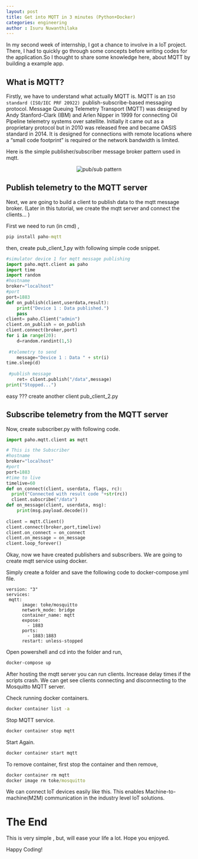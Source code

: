 ```yaml
---
layout: post
title: Get into MQTT in 3 minutes (Python+Docker)  
categories: engineering
author : Isuru Nuwanthilaka
---
```


In my second week of internship, I got a chance to involve in a IoT project. There, I had to quickly go through some concepts before writing codes for the application.So I thought to share some knowledge here, about MQTT by building a example app.

## What is MQTT?

Firstly, we have to understand what actually MQTT is. MQTT is an `ISO standard (ISO/IEC PRF 20922) `publish-subscribe-based messaging protocol. Message Queuing Telemetry Transport (MQTT) was designed by Andy Stanford-Clark (IBM) and Arlen Nipper in 1999 for connecting Oil Pipeline telemetry systems over satellite. Initially it came out as a proprietary protocol but in 2010 was released free and became OASIS standard in 2014. It is designed for connections with remote locations where a “small code footprint” is required or the network bandwidth is limited.

Here is the simple publisher/subscriber message broker pattern used in mqtt.

<p align="center">
<img src="{{ site.url }}/assets/img/pub-sub.png"
     alt="pub/sub pattern"
     style="float: center;" />
</p>


## Publish telemetry to the MQTT server

Next, we are going to build a client to publish data to the mqtt message broker. (Later in this tutorial, we create the mqtt server and connect the clients… )

First we need to run (in cmd) ,

```cmd
pip install paho-mqtt
```

then, create pub_client_1.py with following simple code snippet.

```python
#simulator device 1 for mqtt message publishing
import paho.mqtt.client as paho
import time
import random
#hostname
broker="localhost"
#port
port=1883
def on_publish(client,userdata,result):
    print("Device 1 : Data published.")
    pass
client= paho.Client("admin")
client.on_publish = on_publish
client.connect(broker,port)
for i in range(20):
    d=random.randint(1,5)
    
 #telemetry to send 
    message="Device 1 : Data " + str(i)
time.sleep(d)
    
 #publish message
    ret= client.publish("/data",message)
print("Stopped...")
```

easy ??? create another client pub_client_2.py

## Subscribe telemetry from the MQTT server

Now, create subscriber.py with following code.

```python
import paho.mqtt.client as mqtt

# This is the Subscriber
#hostname
broker="localhost"
#port
port=1883
#time to live
timelive=60
def on_connect(client, userdata, flags, rc):
  print("Connected with result code "+str(rc))
  client.subscribe("/data")
def on_message(client, userdata, msg):
    print(msg.payload.decode())
    
client = mqtt.Client()
client.connect(broker,port,timelive)
client.on_connect = on_connect
client.on_message = on_message
client.loop_forever()
```

Okay, now we have created publishers and subscribers. We are going to create mqtt service using docker.

Simply create a folder and save the following code to docker-compose.yml file.

```docker-compose
version: "3"
services:
 mqtt:
      image: toke/mosquitto
      network_mode: bridge
      container_name: mqtt
      expose:
        - 1883
      ports:
        - 1883:1883
      restart: unless-stopped
```

Open powershell and cd into the folder and run,

```cmd
docker-compose up
```

After hosting the mqtt server you can run clients. Increase delay times if the scripts crash. We can get see clients connecting and disconnecting to the Mosquitto MQTT server.

Check running docker containers.

```cmd
docker container list -a
```

Stop MQTT service.

```cmd
docker container stop mqtt
```

Start Again.

```cmd
docker container start mqtt
```

To remove container, first stop the container and then remove,

```cmd
docker container rm mqtt
docker image rm toke/mosquitto
```

We can connect IoT devices easily like this. This enables Machine-to-machine(M2M) communication in the industry level IoT solutions.

# The End

This is very simple , but, will ease your life a lot. Hope you enjoyed.

Happy Coding!